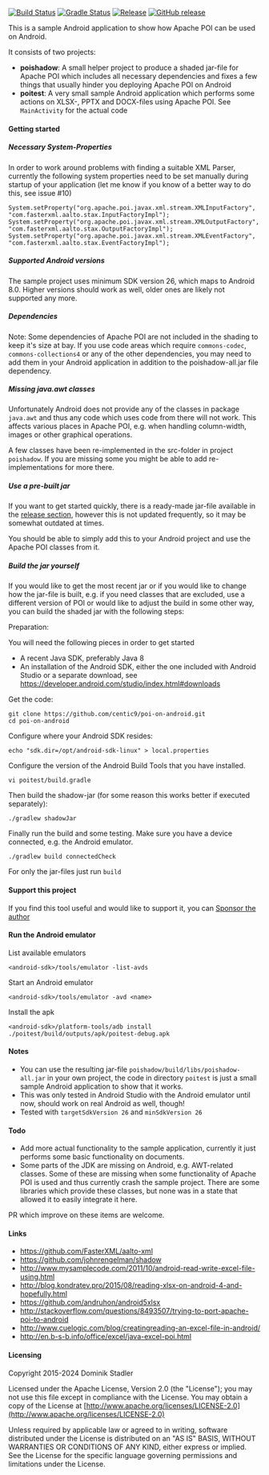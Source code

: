 [![Build Status](https://github.com/centic9/poi-on-android/actions/workflows/build.yaml/badge.svg)](https://github.com/centic9/poi-on-android/actions)
[![Gradle Status](https://gradleupdate.appspot.com/centic9/poi-on-android/status.svg?branch=master)](https://gradleupdate.appspot.com/centic9/poi-on-android/status)
[![Release](https://img.shields.io/github/release/centic9/poi-on-android.svg)](https://github.com/centic9/poi-on-android/releases)
[![GitHub release](https://img.shields.io/github/release/centic9/poi-on-android.svg?label=changelog)](https://github.com/centic9/poi-on-android/releases/latest)

This is a sample Android application to show how
Apache POI can be used on Android.

It consists of two projects:
* __poishadow__: A small helper project to produce
  a shaded jar-file for Apache POI which includes
  all necessary dependencies and fixes a few things
  that usually hinder you deploying Apache POI on
  Android
* __poitest__: A very small sample Android application
  which performs some actions on XLSX-, PPTX and DOCX-files using
  Apache POI. See `MainActivity` for the actual
  code

#### Getting started

##### Necessary System-Properties

In order to work around problems with finding a suitable XML Parser, currently
the following system properties need to be set manually during startup of your
application (let me know if you know of a better way to do this, see issue #10)

    System.setProperty("org.apache.poi.javax.xml.stream.XMLInputFactory", "com.fasterxml.aalto.stax.InputFactoryImpl");
    System.setProperty("org.apache.poi.javax.xml.stream.XMLOutputFactory", "com.fasterxml.aalto.stax.OutputFactoryImpl");
    System.setProperty("org.apache.poi.javax.xml.stream.XMLEventFactory", "com.fasterxml.aalto.stax.EventFactoryImpl");

##### Supported Android versions

The sample project uses minimum SDK version 26, which maps to Android 8.0. Higher versions should work as well, 
older ones are likely not supported any more.

##### Dependencies

Note: Some dependencies of Apache POI are not included in the shading to keep it's size at bay. If you use code
areas which require `commons-codec`, `commons-collections4` or any of the other dependencies, you may need to add
them in your Android application in addition to the poishadow-all.jar file dependency.

##### Missing java.awt classes

Unfortunately Android does not provide any of the classes in package `java.awt` and 
thus any code which uses code from there will not work. This affects various places
in Apache POI, e.g. when handling column-width, images or other graphical operations.

A few classes have been re-implemented in the src-folder in project `poishadow`. If you
are missing some you might be able to add re-implementations for more there.

##### Use a pre-built jar

If you want to get started quickly, there is a ready-made jar-file available in the 
[release section](https://github.com/centic9/poi-on-android/releases), however this is
not updated frequently, so it may be somewhat outdated at times. 

You should be able to simply add this to your Android project and use the Apache POI
classes from it.

##### Build the jar yourself

If you would like to get the most recent jar or if you would like to change how the 
jar-file is built,  e.g. if you need classes that
are excluded, use a different version of POI or would like to adjust the build in some
other way, you can build the shaded jar with the following steps:

Preparation:

You will need the following pieces in order to get started

* A recent Java SDK, preferably Java 8
* An installation of the Android SDK, either the one included
  with Android Studio or a separate download, see
  https://developer.android.com/studio/index.html#downloads

Get the code:

    git clone https://github.com/centic9/poi-on-android.git
    cd poi-on-android

Configure where your Android SDK resides:

    echo "sdk.dir=/opt/android-sdk-linux" > local.properties

Configure the version of the Android Build Tools that you have installed.

    vi poitest/build.gradle

Then build the shadow-jar (for some reason this works better if executed separately):

    ./gradlew shadowJar

Finally run the build and some testing. Make sure you have a device connected, e.g. the Android emulator.

    ./gradlew build connectedCheck

For only the jar-files just run `build`

#### Support this project

If you find this tool useful and would like to support it, you can [Sponsor the author](https://github.com/sponsors/centic9)

#### Run the Android emulator

List available emulators

    <android-sdk>/tools/emulator -list-avds

Start an Android emulator

    <android-sdk>/tools/emulator -avd <name>

Install the apk

    <android-sdk>/platform-tools/adb install ./poitest/build/outputs/apk/poitest-debug.apk

#### Notes

* You can use the resulting jar-file `poishadow/build/libs/poishadow-all.jar`
  in your own project, the code in directory `poitest` is
  just a small sample Android application to show that it works.
* This was only tested in Android Studio with the Android
  emulator until now, should work on real Android as well, though!
* Tested with `targetSdkVersion 26` and `minSdkVersion 26`

#### Todo

* Add more actual functionality to the sample application,
  currently it just performs some basic functionality on
  documents.
* Some parts of the JDK are missing on Android, e.g. AWT-related classes.
  Some of these are missing when some functionality of Apache POI
  is used and thus currently crash the sample project. 
  There are some libraries which provide these classes, but none
  was in a state that allowed it to easily integrate it here.

PR which improve on these items are welcome.

#### Links

* https://github.com/FasterXML/aalto-xml
* https://github.com/johnrengelman/shadow
* http://www.mysamplecode.com/2011/10/android-read-write-excel-file-using.html
* http://blog.kondratev.pro/2015/08/reading-xlsx-on-android-4-and-hopefully.html
* https://github.com/andruhon/android5xlsx
* http://stackoverflow.com/questions/8493507/trying-to-port-apache-poi-to-android
* http://www.cuelogic.com/blog/creatingreading-an-excel-file-in-android/
* http://en.b-s-b.info/office/excel/java-excel-poi.html

#### Licensing

   Copyright 2015-2024 Dominik Stadler

   Licensed under the Apache License, Version 2.0 (the "License");
   you may not use this file except in compliance with the License.
   You may obtain a copy of the License at [http://www.apache.org/licenses/LICENSE-2.0](http://www.apache.org/licenses/LICENSE-2.0)

   Unless required by applicable law or agreed to in writing, software
   distributed under the License is distributed on an "AS IS" BASIS,
   WITHOUT WARRANTIES OR CONDITIONS OF ANY KIND, either express or implied.
   See the License for the specific language governing permissions and
   limitations under the License.
